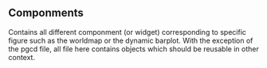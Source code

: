## Componments

Contains all different componment (or widget) corresponding to specific figure such as the worldmap or the dynamic barplot. With the exception of the pgcd file, all file here contains objects which should be reusable in other context.

